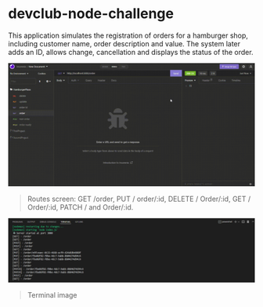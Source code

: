# devclub-node-challenge
This application simulates the registration of orders for a hamburger shop, including customer name, order description and value. The system later adds an ID, allows change, cancellation and displays the status of the order.

<img src="/assets/video-demonstration.gif" alt="video demonstration">

> Routes screen: 
GET /order, PUT / order/:id, DELETE / Order/:id, GET / Order/:id, PATCH / and Order/:id.

<img src="/assets/image-terminal.jpg" alt="terminal image">

> Terminal image
